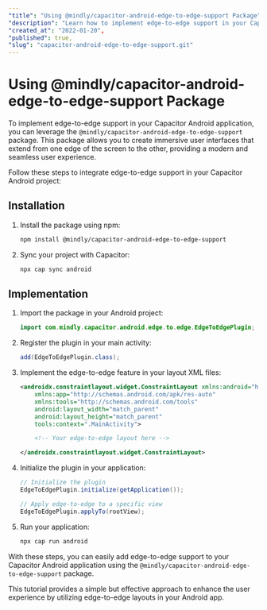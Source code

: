 ```yaml
---
"title": "Using @mindly/capacitor-android-edge-to-edge-support Package",
"description": "Learn how to implement edge-to-edge support in your Capacitor Android application with @mindly/capacitor-android-edge-to-edge-support package.",
"created_at": "2022-01-20",
"published": true,
"slug": "capacitor-android-edge-to-edge-support.git"
---
```


# Using @mindly/capacitor-android-edge-to-edge-support Package

To implement edge-to-edge support in your Capacitor Android application, you can leverage the `@mindly/capacitor-android-edge-to-edge-support` package. This package allows you to create immersive user interfaces that extend from one edge of the screen to the other, providing a modern and seamless user experience.

Follow these steps to integrate edge-to-edge support in your Capacitor Android project:

## Installation

1. Install the package using npm:

   ```bash
   npm install @mindly/capacitor-android-edge-to-edge-support
   ```

2. Sync your project with Capacitor:

   ```bash
   npx cap sync android
   ```

## Implementation

1. Import the package in your Android project:

   ```java
   import com.mindly.capacitor.android.edge.to.edge.EdgeToEdgePlugin;
   ```

2. Register the plugin in your main activity:

   ```java
   add(EdgeToEdgePlugin.class);
   ```

3. Implement the edge-to-edge feature in your layout XML files:

   ```xml
   <androidx.constraintlayout.widget.ConstraintLayout xmlns:android="http://schemas.android.com/apk/res/android"
       xmlns:app="http://schemas.android.com/apk/res-auto"
       xmlns:tools="http://schemas.android.com/tools"
       android:layout_width="match_parent"
       android:layout_height="match_parent"
       tools:context=".MainActivity">

       <!-- Your edge-to-edge layout here -->

   </androidx.constraintlayout.widget.ConstraintLayout>
   ```

4. Initialize the plugin in your application:

   ```java
   // Initialize the plugin
   EdgeToEdgePlugin.initialize(getApplication());

   // Apply edge-to-edge to a specific view
   EdgeToEdgePlugin.applyTo(rootView);
   ```

5. Run your application:

   ```bash
   npx cap run android
   ```

With these steps, you can easily add edge-to-edge support to your Capacitor Android application using the `@mindly/capacitor-android-edge-to-edge-support` package.

This tutorial provides a simple but effective approach to enhance the user experience by utilizing edge-to-edge layouts in your Android app.